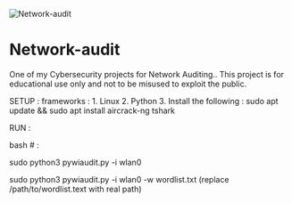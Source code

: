
![Network-audit](https://github.com/user-attachments/assets/be783ad7-f6a6-4246-ab9f-da18442509fd)

# Network-audit
One of my Cybersecurity projects for Network Auditing..
This project is for educational use only and not to be misused to exploit the public.

SETUP :
frameworks : 1. Linux
             2. Python
             3. Install the following : sudo apt update && sudo apt install aircrack-ng tshark

RUN :

bash # :

sudo python3 pywiaudit.py -i wlan0


sudo python3 pywiaudit.py -i wlan0 -w wordlist.txt (replace /path/to/wordlist.text with real path)
